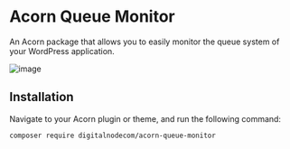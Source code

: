 # Acorn Queue Monitor

An Acorn package that allows you to easily monitor the queue system of your WordPress application.

![image](https://github.com/KIKOmanasijev/acorn-queue-monitor/assets/34198639/36afae7e-ae46-4531-a363-150bacc8b1fc)


## Installation

Navigate to your Acorn plugin or theme, and run the following command:

```bash
composer require digitalnodecom/acorn-queue-monitor
```

